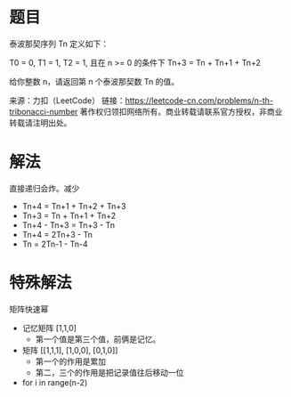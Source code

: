 # 题目
泰波那契序列 Tn 定义如下： 

T0 = 0, T1 = 1, T2 = 1, 且在 n >= 0 的条件下 Tn+3 = Tn + Tn+1 + Tn+2

给你整数 n，请返回第 n 个泰波那契数 Tn 的值。

来源：力扣（LeetCode）
链接：https://leetcode-cn.com/problems/n-th-tribonacci-number
著作权归领扣网络所有。商业转载请联系官方授权，非商业转载请注明出处。

# 解法
直接递归会炸。减少
- Tn+4 = Tn+1 + Tn+2 + Tn+3
- Tn+3 = Tn + Tn+1 + Tn+2
- Tn+4 - Tn+3 = Tn+3 - Tn
- Tn+4 = 2Tn+3 - Tn
- Tn = 2Tn-1 - Tn-4

# 特殊解法
矩阵快速幂
- 记忆矩阵 [1,1,0]
    - 第一个值是第三个值，前俩是记忆。
- 矩阵 [[1,1,1], [1,0,0], [0,1,0]] 
    - 第一个的作用是累加
    - 第二，三个的作用是把记录值往后移动一位
- for i in range(n-2)